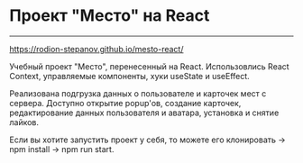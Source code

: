 # Проект "Место" на React
------------------
<https://rodion-stepanov.github.io/mesto-react/>

Учебный проект "Место", перенесенный на React.
Использовлись React Context, управляемые компоненты, хуки useState и useEffect.

Реализована подгрузка данных о пользователе и карточек мест с сервера.
Доступно открытие popup'ов, создание карточек, редактирование данных пользователя и аватара, установка и снятие лайков. 

Если вы хотите запустить проект у себя, то можете его клонировать -> npm install -> npm run start.

